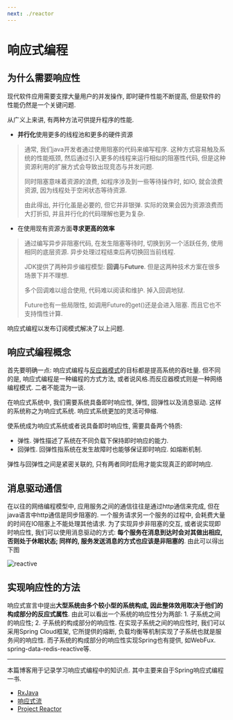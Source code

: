 ```yaml
---
next: ./reactor
---
```


# 响应式编程

## 为什么需要响应性

现代软件应用需要支撑大量用户的并发操作, 即时硬件性能不断提高, 但是软件的性能仍然是一个关键问题. 

从广义上来讲, 有两种方法可供提升程序的性能. 

- **并行化**使用更多的线程池和更多的硬件资源

>通常, 我们java开发者通过使用阻塞的代码来编写程序. 这种方式容易触及系统的性能瓶颈, 然后通过引入更多的线程来运行相似的阻塞性代码, 但是这种资源利用的扩展方式会导致出现竞态与并发问题. 
>
>同时阻塞意味着资源的浪费, 如程序涉及到一些等待操作时, 如IO, 就会浪费资源, 因为线程处于空闲状态等待资源. 
>
>由此得出, 并行化虽是必要的, 但它并非银弹. 实际的效果会因为资源浪费而大打折扣, 并且并行化的代码理解也更为复杂.

- 在使用现有资源方面**寻求更高的效率**

>通过编写异步非阻塞代码, 在发生阻塞等待时, 切换到另一个活跃任务, 使用相同的底层资源. 异步处理过程结束后再切换回当前线程. 
>
>JDK提供了两种异步编程模型: **回调**与**Future**. 但是这两种技术方案在很多场景下并不理想.
>
>多个回调难以组合使用, 代码难以阅读和维护. 掉入回调地狱. 
>
>Future也有一些局限性, 如调用Future的get()还是会进入阻塞. 而且它也不支持惰性计算.

响应式编程以发布订阅模式解决了以上问题.  

## 响应式编程概念

首先要明确一点: 响应式编程与[反应器模式](reactor.md)的目标都是提高系统的吞吐量. 但不同的是, 响应式编程是一种编程的方式方法, 或者说风格.而反应器模式则是一种网络编程模式. 二者不能混为一谈. 

在响应式系统中, 我们需要系统具备即时响应性, 弹性, 回弹性以及消息驱动. 这样的系统称之为响应式系统. 响应式系统更加的灵活可伸缩. 

使系统成为响应式系统或者说具备即时响应性, 需要具备两个特质: 

- 弹性. 弹性描述了系统在不同负载下保持即时响应的能力.
- 回弹性. 回弹性指系统在发生故障时也能够保证即时响应. 如熔断机制. 

弹性与回弹性之间是紧密关联的, 只有两者同时启用才能实现真正的即时响应.


## 消息驱动通信

在以往的网络编程模型中, 应用服务之间的通信往往是通过http通信来完成, 但在java语言中http通信是同步阻塞的. 一个服务请求另一个服务的过程中, 会耗费大量的时间在IO阻塞上不能处理其他请求. 为了实现异步非阻塞的交互,
或者说实现即时响应性, 我们可以使用消息驱动的方式: **每个服务在消息到达时会对其做出相应, 否则处于休眠状态;  同样的, 服务发送消息的方式也应该是非阻塞的**. 由此可以得出下图

![reactive](http://image.ytg2097.com/reactive-traits-zh-cn.svg)


## 实现响应性的方法

响应式宣言中提出**大型系统由多个较小型的系统构成, 因此整体效用取决于他们的构成部分的反应式属性**. 由此可以看出一个系统的响应性分为两部: 1. 子系统之间的响应性; 2. 子系统的构成部分的响应性. 
在实现子系统之间的响应性时, 我们可以采用Spring Cloud框架, 它所提供的熔断, 负载均衡等机制实现了子系统也就是服务间的响应性. 而子系统的构成部分的响应性实现Spring也有提供, 如WebFux. spring-data-redis-reactive等.

--- 
本篇博客用于记录学习响应式编程中的知识点. 其中主要来自于Spring响应式编程一书.

- [RxJava](rxjava.md)
- [响应式流](reactive-streams.md)
- [Project Reactor](projectreactor.md)


